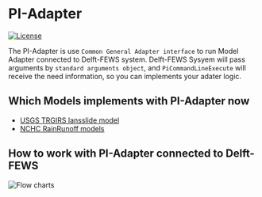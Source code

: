 # PI-Adapter
[![License](https://img.shields.io/badge/license-Apache%202.0-blue.svg)](./LICENSE)

The PI-Adapter is use `Common General Adapter interface` to run Model Adapter connected to Delft-FEWS system.
Delft-FEWS Sysyem will pass arguments by `standard arguments object`, and `PiCommandLineExecute` will receive the need information, so you can implements your adater logic.

## Which Models implements with PI-Adapter now
- [USGS TRGIRS lansslide model](https://github.com/usgs/landslides-trigrs)
- [NCHC RainRunoff models](https://www.nchc.org.tw/tw/)

## How to work with PI-Adapter connected to Delft-FEWS
![Flow charts](https://i.imgur.com/BKosuN1.png)
